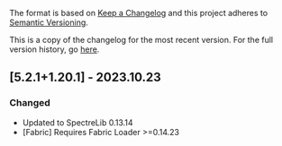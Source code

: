 The format is based on [Keep a Changelog](http://keepachangelog.com/en/1.0.0/) and this project adheres to [Semantic Versioning](http://semver.org/spec/v2.0.0.html).

This is a copy of the changelog for the most recent version. For the full version history, go [here](https://github.com/illusivesoulworks/culinaryconstruct/blob/1.20.x/CHANGELOG.md).

## [5.2.1+1.20.1] - 2023.10.23
### Changed
- Updated to SpectreLib 0.13.14
- [Fabric] Requires Fabric Loader >=0.14.23
